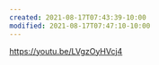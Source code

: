 ```yaml
---
created: 2021-08-17T07:43:39-10:00
modified: 2021-08-17T07:47:10-10:00
---
```


https://youtu.be/LVgzOyHVcj4
